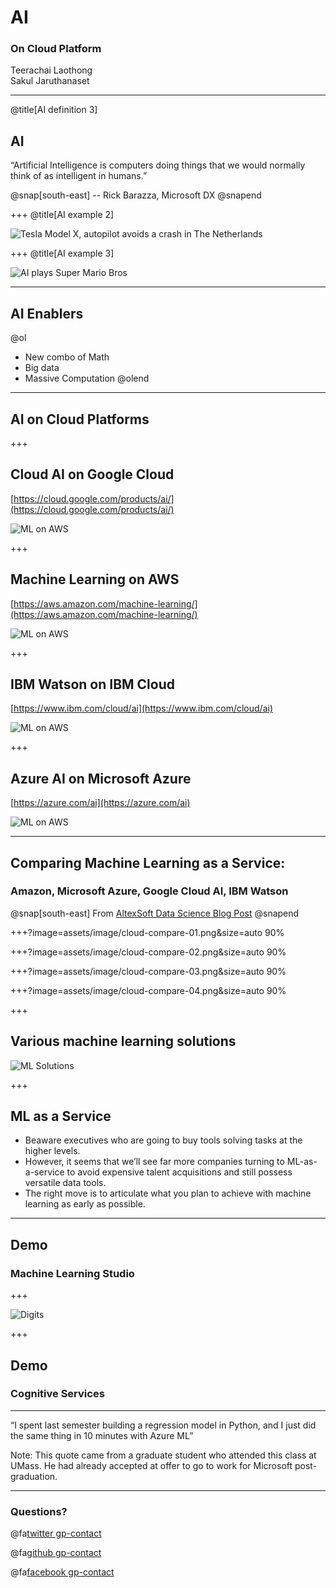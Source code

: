 # AI

### On Cloud Platform

Teerachai Laothong<br />
Sakul Jaruthanaset

---
@title[AI definition 3]

## AI

“Artificial Intelligence is computers doing things that we would normally think of as intelligent in humans.”

@snap[south-east]
-- Rick Barazza, Microsoft DX
@snapend

+++
@title[AI example 2]

![Tesla Model X, autopilot avoids a crash in The Netherlands](https://www.youtube.com/embed/FadR7ETT_1k)

+++
@title[AI example 3]

![AI plays Super Mario Bros](https://www.youtube.com/embed/QVyu9oVyh9Q?start=6)

---

## AI Enablers

@ol
* New combo of Math
* Big data
* Massive Computation
@olend

---

## AI on Cloud Platforms

+++

## Cloud AI on Google Cloud

[https://cloud.google.com/products/ai/](https://cloud.google.com/products/ai/)

![ML on AWS](assets/image/cloud-google.png)

+++

## Machine Learning on AWS

[https://aws.amazon.com/machine-learning/](https://aws.amazon.com/machine-learning/)

![ML on AWS](assets/image/cloud-aws.png)

+++

## IBM Watson on IBM Cloud

[https://www.ibm.com/cloud/ai](https://www.ibm.com/cloud/ai)

![ML on AWS](assets/image/cloud-watson.png)

+++

## Azure AI on Microsoft Azure

[https://azure.com/ai](https://azure.com/ai)

![ML on AWS](assets/image/cloud-azure.png)

---

## Comparing Machine Learning as a Service:

### Amazon, Microsoft Azure, Google Cloud AI, IBM Watson

@snap[south-east]
From [AltexSoft Data Science Blog Post](https://www.altexsoft.com/blog/datascience/comparing-machine-learning-as-a-service-amazon-microsoft-azure-google-cloud-ai-ibm-watson/)
@snapend

+++?image=assets/image/cloud-compare-01.png&size=auto 90%

+++?image=assets/image/cloud-compare-02.png&size=auto 90%

+++?image=assets/image/cloud-compare-03.png&size=auto 90%

+++?image=assets/image/cloud-compare-04.png&size=auto 90%

+++

## Various machine learning solutions

![ML Solutions](assets/image/mlsolutions.png)

+++

## ML as a Service

* Beaware executives who are going to buy tools solving tasks at the higher levels.
* However, it seems that we’ll see far more companies turning to ML-as-a-service to avoid expensive talent acquisitions and still possess versatile data tools.
* The right move is to articulate what you plan to achieve with machine learning as early as possible.

---

## Demo

### Machine Learning Studio

+++

![Digits](assets/image/digitsdata.png)

+++

## Demo

### Cognitive Services

---

“I spent last semester building a regression model in Python, and I just did the same thing in 10 minutes with Azure ML”

Note:
This quote came from a graduate student who attended this class at UMass. He had already accepted at offer to go to work for Microsoft post-graduation. 

---

### Questions?

@fa[twitter gp-contact](@tlaothong)

@fa[github gp-contact](tlaothong)

@fa[facebook gp-contact](@digitalthailandclub)
